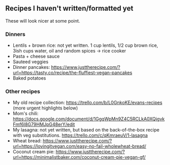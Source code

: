 ## Recipes I haven't written/formatted yet

These will look nicer at some point.

### Dinners

* Lentils + brown rice: not yet written. 1 cup lentils, 1/2 cup brown rice, 3ish cups water, oil and random spices -> rice cooker
* Pasta + cheese sauce
* Sauteed veggies
* Dinner pancakes: https://www.justtherecipe.com/?url=https://tasty.co/recipe/the-fluffiest-vegan-pancakes
* Baked potatoes

### Other recipes

* My old recipe collection: https://trello.com/b/L0GnkoKE/evans-recipes (more urgent highlights below)
* Mom's chili: https://docs.google.com/document/d/1GgqWpMn9Z4C5RCLkA0XQjgvkFmf6l8G79HMJpG48erY/edit
* My lasagna: not yet written, but based on the back-of-the-box recipe with veg substitutions. https://trello.com/c/qKmraeuV/1-lasagna 
* Wheat bread: https://www.justtherecipe.com/?url=https://lovingitvegan.com/easy-no-fail-wholewheat-bread/
* Coconut cream pie: https://www.justtherecipe.com/?url=https://minimalistbaker.com/coconut-cream-pie-vegan-gf/
